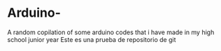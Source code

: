 # Arduino-
A random copilation of some arduino codes that i have made in my high school junior year 
Este es una prueba de repositorio de git 
